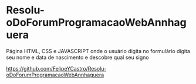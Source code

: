 # Resolu-oDoForumProgramacaoWebAnnhaguera
Página HTML, CSS e JAVASCRIPT onde o usuário digita no formulário digita seu nome e data de nascimento e descobre qual seu signo 

https://github.com/FelipeYCastro/Resolu-oDoForumProgramacaoWebAnnhaguera
